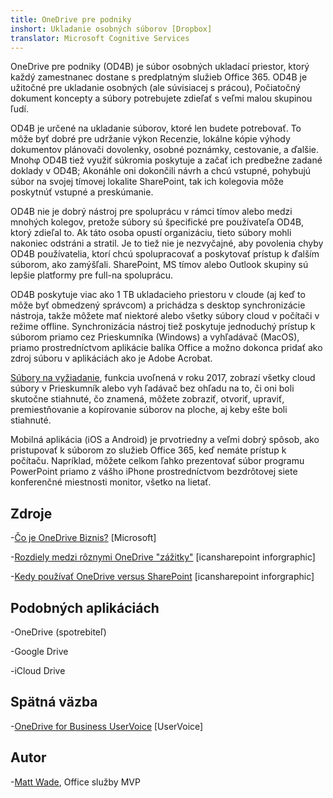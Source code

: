 ```yaml
---
title: OneDrive pre podniky
inshort: Ukladanie osobných súborov [Dropbox]
translator: Microsoft Cognitive Services
---
```



OneDrive pre podniky (OD4B) je súbor osobných ukladací priestor, ktorý každý zamestnanec dostane s predplatným služieb Office 365. OD4B je užitočné pre ukladanie osobných (ale súvisiacej s prácou), Počiatočný dokument koncepty a súbory potrebujete zdieľať s veľmi malou skupinou ľudí.

OD4B je určené na ukladanie súborov, ktoré len budete potrebovať. To môže byť dobré pre udržanie výkon Recenzie, lokálne kópie výhody dokumentov plánovači dovolenky, osobné poznámky, cestovanie, a ďalšie. Mnohφ OD4B tiež využiť súkromia poskytuje a začať ich predbežne zadané doklady v OD4B; Akonáhle oni dokončili návrh a chcú vstupné, pohybujú súbor na svojej tímovej lokalite SharePoint, tak ich kolegovia môže poskytnúť vstupné a preskúmanie.

OD4B nie je dobrý nástroj pre spoluprácu v rámci tímov alebo medzi mnohých kolegov, pretože súbory sú špecifické pre používateľa OD4B, ktorý zdieľal to. Ak táto osoba opustí organizáciu, tieto súbory mohli nakoniec odstráni a stratil. Je to tiež nie je nezvyčajné, aby povolenia chyby OD4B používatelia, ktorí chcú spolupracovať a poskytovať prístup k ďalším súborom, ako zamýšľali. SharePoint, MS tímov alebo Outlook skupiny sú lepšie platformy pre full-na spoluprácu.

OD4B poskytuje viac ako 1 TB ukladacieho priestoru v cloude (aj keď to môže byť obmedzený správcom) a prichádza s desktop synchronizácie nástroja, takže môžete mať niektoré alebo všetky súbory cloud v počítači v režime offline. Synchronizácia nástroj tiež poskytuje jednoduchý prístup k súborom priamo cez Prieskumníka (Windows) a vyhľadávač (MacOS), priamo prostredníctvom aplikácie balíka Office a možno dokonca pridať ako zdroj súboru v aplikáciách ako je Adobe Acrobat. 

[Súbory na vyžiadanie](https://blogs.office.com/en-us/2017/05/11/introducing-onedrive-files-on-demand-and-additional-features-making-it-easier-to-access-and-share-files/), funkcia uvoľnená v roku 2017, zobrazí všetky cloud súbory v Prieskumník alebo vyh ľadávač bez ohľadu na to, či oni boli skutočne stiahnuté, čo znamená, môžete zobraziť, otvoriť, upraviť, premiestňovanie a kopírovanie súborov na ploche, aj keby ešte boli stiahnuté.

Mobilná aplikácia (iOS a Android) je prvotriedny a veľmi dobrý spôsob, ako pristupovať k súborom zo služieb Office 365, keď nemáte prístup k počítaču. Napríklad, môžete celkom ľahko prezentovať súbor programu PowerPoint priamo z vášho iPhone prostredníctvom bezdrôtovej siete konferenčné miestnosti monitor, všetko na lietať.

Zdroje
---------

-[Čo je OneDrive
    Biznis?](https://support.office.com/en-us/article/What-is-OneDrive-for-Business-187f90af-056f-47c0-9656-cc0ddca7fdc2)
    \[Microsoft\]

-[Rozdiely medzi rôznymi OneDrive
    "zážitky"](http://icsh.pt/OneDriveTree) \[icansharepoint
    inforgraphic\]

-[Kedy používať OneDrive versus SharePoint](http://icsh.pt/DocCircleOfLife) \[icansharepoint
    inforgraphic\]

Podobných aplikáciách
--------------------

-OneDrive (spotrebiteľ)

-Google Drive

-iCloud Drive

Spätná väzba
---------

-[OneDrive for Business UserVoice](https://onedrive.uservoice.com/forums/262982-onedrive/category/86090-onedrive-for-business)
    \[UserVoice\]

Autor
---------

-[Matt Wade](https://www.linkedin.com/in/thatmattwade/), Office služby MVP

